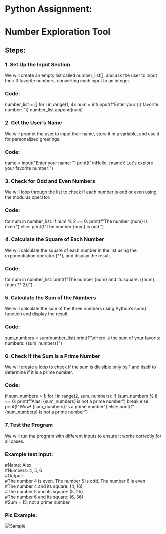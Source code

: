 # Python Assignment: #
   # Number Exploration Tool #
## Steps: ##
### 1. Set Up the Input Section ###
   We will create an empty list called number_list[], and ask the user to input their 3 favorite numbers, 
converting each input to an integer.
### Code: ###
number_list = []
for i in range(1, 4):
    num = int(input(f"Enter your {i} favorite number: "))
    number_list.append(num)
### 2. Get the User’s Name ###
   We will prompt the user to input their name, store it in a variable, and use it for personalized greetings.
### Code: ###
name = input("Enter your name: ")
print(f"\nHello, {name}! Let's explore your favorite number:")
### 3. Check for Odd and Even Numbers ###
   We will loop through the list to check if each number is odd or even using the modulus operator.
### Code: ###
for num in number_list:
    if num % 2 == 0:
        print(f"The number {num} is even.")
    else:
        print(f"The number {num} is odd.")
### 4. Calculate the Square of Each Number ###
 We will calculate the square of each number in the list using the exponentiation operator
(**), and display the result.
### Code: ###
for num in number_list: 
   print(f"The number {num} and its square: ({num}, {num ** 2})")
### 5. Calculate the Sum of the Numbers ###
   We will calculate the sum of the three numbers using Python’s sum() function and display the result.
### Code: ###
sum_numbers = sum(number_list)
print(f"\nHere is the sum of your favorite numbers: {sum_numbers}")
### 6. Check If the Sum Is a Prime Number ###
   We will create a loop to check if the sum is divisible only by 1 and itself to determine if it is a prime number.
### Code: ###
if sum_numbers > 1:
    for i in range(2, sum_numbers):
        if (sum_numbers % i) == 0:
            print(f"Alas! {sum_numbers} is not a prime number")
            break
    else:
        print(f"Wow! {sum_numbers} is a prime number")
else:
    print(f"{sum_numbers} is not a prime number")
### 7. Test the Program ###
  We will run the program with different inputs to ensure it works correctly for all cases.
### Example test input: ###
#Name: Alex  <br>#Numbers: 4, 5, 6  <br>#Output:  <br>#The number 4 is even.  The number 5 is odd. The number 6 is even.  <br>#The number 4 and its square: (4, 16)  <br>#The number 5 and its square: (5, 25)  <br>#The number 6 and its square: (6, 36)  <br>#Sum = 15, not a prime number.
### Pic Example: ###
![Sample](https://www.instagram.com/p/CsvUCsEtPbj/?utm_source=ig_web_copy_link&igsh=MzRlODBiNWFlZA==)




